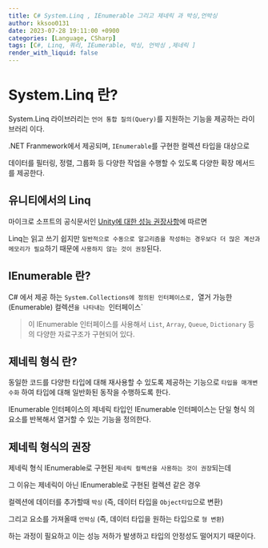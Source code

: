 ```yaml
---
title: C# System.Linq , IEnumerable 그리고 제네릭 과 박싱,언박싱
author: kksoo0131
date: 2023-07-28 19:11:00 +0900
categories: [Language, CSharp]
tags: [C#, Linq, 쿼리, IEumerable, 박싱, 언박싱 ,제네릭 ]
render_with_liquid: false
---
```


# System.Linq 란?
System.Linq 라이브러리는 `언어 통합 질의(Query)`를 지원하는 기능을 제공하는 라이브러리 이다.

.NET Franmework에서 제공되며, `IEnumerable`를 구현한 컬렉션 타입을 대상으로 

데이터를 필터링, 정렬, 그룹화 등 다양한 작업을 수행할 수 있도록 다양한 확장 메서드를 제공한다.

## 유니티에서의 Linq

마이크로 소프트의 공식문서인 [Unity에 대한 성능 권장사항](https://learn.microsoft.com/en-us/windows/mixed-reality/develop/unity/performance-recommendations-for-unity?tabs=openxr)에 따르면 

Linq는 읽고 쓰기 쉽지만 `일반적으로 수동으로 알고리즘을 작성하는 경우보다 더 많은 계산과 메모리가 필요`하기 때문에 `사용하지 않는 것이 권장`된다.


## IEnumerable 란?

C# 에서 제공 하는 `System.Collections에 정의된 인터페이스로, `열거 가능한 (Enumerable) 컬렉션`을 나타내는 `인터페이스`

> 이 IEnumerable 인터페이스를 사용해서 `List`, `Array`, `Queue`, `Dictionary` 등의 다양한 자료구조가 구현되어 있다.


## 제네릭 형식 <T>란?

동일한 코드를 다양한 타입에 대해 재사용할 수 있도록 제공하는 기능으로
`타입을 매개변수화` 하여 타입에 대해 일반화된 동작을 수행하도록 한다.

IEnumerable 인터페이스의 제네릭 타입인 IEnumerable<T> 인터페이스는 단일 형식 <T>의 요소를 반복해서 열거할 수 있는 기능을 정의한다.


## 제네릭 형식의 권장
제네릭 형식 IEnumerable<T>로 구현된 `제네릭 컬렉션을 사용하는 것이 권장`되는데

그 이유는 제네릭이 아닌 IEnumerable로 구현된 컬렉션 같은 경우

컬렉션에 데이터를 추가할때 `박싱` (즉, 데이터 타입을 `Object타입`으로 변환)

그리고 요소를 가져올때 `언박싱` (즉, 데이터 타입을 원하는 타입으로 `형 변환`) 

하는 과정이 필요하고 이는 성능 저하가 발생하고 타입의 안정성도 떨어지기 때문이다.

